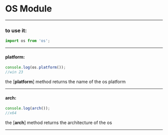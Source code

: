 # OS Module

---

### to use it:

```javascript
import os from 'os';
```

---

#### platform:

```javascript
console.log(os.platform());
//win 23
```

the [**platform**] method returns the name of the os platform

---

#### arch:


```javascript
console.log(arch());
//x64
```

the [**arch**] method returns the architecture of the os

---


